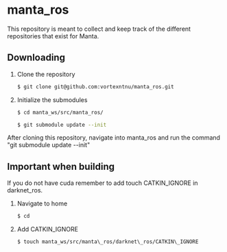 # manta_ros
This repository is meant to collect and keep track of the different repositories that exist for Manta.

## Downloading

1. Clone the repository
	```bash
	$ git clone git@github.com:vortexntnu/manta_ros.git
	```

2. Initialize the submodules
    ```bash
	$ cd manta_ws/src/manta_ros/
	```
	```bash
	$ git submodule update --init
	```

After cloning this repository, navigate into manta_ros and run the command "git submodule update --init"

## Important when building

If you do not have cuda remember to add touch CATKIN\_IGNORE in darknet\_ros.
1. Navigate to home
	```bash
	$ cd
	```

2. Add CATKIN_IGNORE
	```bash
	$ touch manta_ws/src/manta\_ros/darknet\_ros/CATKIN\_IGNORE
	```